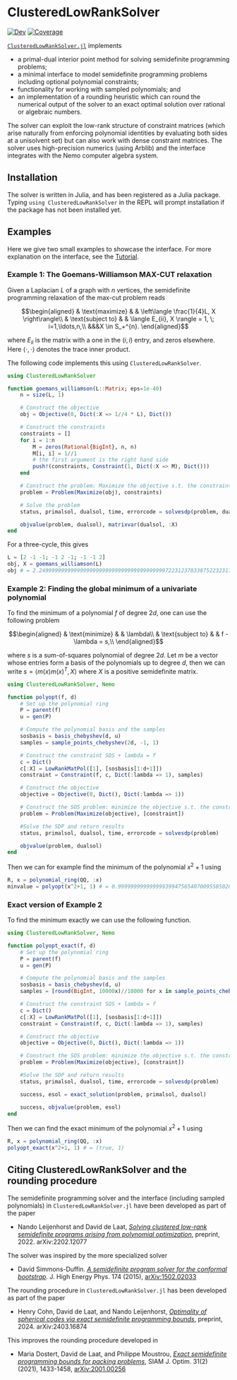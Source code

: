 # ClusteredLowRankSolver

[![Dev](https://img.shields.io/badge/docs-dev-blue.svg)](https://nanleij.github.io/ClusteredLowRankSolver.jl/dev)
[![Coverage](https://codecov.io/gh/nanleij/ClusteredLowRankSolver.jl/branch/main/graph/badge.svg)](https://codecov.io/gh/nanleij/ClusteredLowRankSolver.jl)

[`ClusteredLowRankSolver.jl`](https://github.com/nanleij/ClusteredLowRankSolver.jl) implements 
  - a primal-dual interior point method for solving semidefinite programming problems;
  - a minimal interface to model semidefinite programming problems including optional polynomial constraints; 
  - functionality for working with sampled polynomials; and
  - an implementation of a rounding heuristic which can round the numerical output of the solver to an exact optimal solution over rational or algebraic numbers.

The solver can exploit the low-rank structure of constraint matrices (which arise naturally from enforcing polynomial identities by evaluating both sides at a unisolvent set) but can also work with dense constraint matrices. The solver uses high-precision numerics (using Arblib) and the interface integrates with the Nemo computer algebra system.

## Installation

The solver is written in Julia, and has been registered as a Julia package. Typing `using ClusteredLowRankSolver` in the REPL will prompt installation if the package has not been installed yet.

## Examples

Here we give two small examples to showcase the interface. For more explanation on the interface, see the [Tutorial](https://nanleij.github.io/ClusteredLowRankSolver.jl/dev/tutorial/).

### Example 1: The Goemans-Williamson MAX-CUT relaxation
Given a Laplacian $L$ of a graph with $n$ vertices, the semidefinite programming relaxation of the max-cut problem reads
```math
\begin{aligned}
& \text{maximize} & & \left\langle \frac{1}{4}L, X \right\rangle\\
& \text{subject to} & & \langle E_{ii}, X \rangle = 1, \; i=1,\ldots,n,\\
&&&X \in S_+^{n}.
\end{aligned}
```
where $E_{ii}$ is the matrix with a one in the $(i,i)$ entry, and zeros elsewhere. Here $\langle \cdot, \cdot \rangle$ denotes the trace inner product.

The following code implements this using `ClusteredLowRankSolver`.

```julia
using ClusteredLowRankSolver

function goemans_williamson(L::Matrix; eps=1e-40)
    n = size(L, 1)

    # Construct the objective
    obj = Objective(0, Dict(:X => 1//4 * L), Dict())

    # Construct the constraints
    constraints = []
    for i = 1:n
        M = zeros(Rational{BigInt}, n, n)
        M[i, i] = 1//1
        # the first argument is the right hand side
        push!(constraints, Constraint(1, Dict(:X => M), Dict()))
    end

    # Construct the problem: Maximize the objective s.t. the constraints hold
    problem = Problem(Maximize(obj), constraints)

    # Solve the problem
    status, primalsol, dualsol, time, errorcode = solvesdp(problem, duality_gap_threshold=eps)

    objvalue(problem, dualsol), matrixvar(dualsol, :X)
end
```

For a three-cycle, this gives
```julia
L = [2 -1 -1; -1 2 -1; -1 -1 2]
obj, X = goemans_williamson(L)
obj # = 2.249999999999999999999999999999999999999972231237833875223231745559298039453341
```

### Example 2: Finding the global minimum of a univariate polynomial
To find the minimum of a polynomial $f$ of degree $2d$, one can use the following problem
```math
\begin{aligned}
& \text{minimize} & & \lambda\\
& \text{subject to} & & f - \lambda = s,\\
\end{aligned}
```
where $s$ is a sum-of-squares polynomial of degree $2d$.
Let $m$ be a vector whose entries form a basis of the polynomials up to degree $d$, then we can write $s = \langle m(x)m(x)^T, X \rangle$ where $X$ is a positive semidefinite matrix.

```julia
using ClusteredLowRankSolver, Nemo

function polyopt(f, d)
    # Set up the polynomial ring
    P = parent(f)
    u = gen(P)

    # Compute the polynomial basis and the samples
    sosbasis = basis_chebyshev(d, u)
    samples = sample_points_chebyshev(2d, -1, 1)

    # Construct the constraint SOS + lambda = f
    c = Dict()
    c[:X] = LowRankMatPol([1], [sosbasis[1:d+1]])
    constraint = Constraint(f, c, Dict(:lambda => 1), samples)

    # Construct the objective
    objective = Objective(0, Dict(), Dict(:lambda => 1))

    # Construct the SOS problem: minimize the objective s.t. the constraint holds
    problem = Problem(Maximize(objective), [constraint])

    #Solve the SDP and return results
    status, primalsol, dualsol, time, errorcode = solvesdp(problem)

    objvalue(problem, dualsol)
end
```
Then we can for example find the minimum of the polynomial $x^2+1$ using
```julia
R, x = polynomial_ring(QQ, :x)
minvalue = polyopt(x^2+1, 1) # = 0.9999999999999993994756540700955850282490826783882376375356943313209160083719942
```

### Exact version of Example 2
To find the minimum exactly we can use the following function.
```julia
using ClusteredLowRankSolver, Nemo

function polyopt_exact(f, d)
    # Set up the polynomial ring
    P = parent(f)
    u = gen(P)

    # Compute the polynomial basis and the samples
    sosbasis = basis_chebyshev(d, u)
    samples = [round(BigInt, 10000x)//10000 for x in sample_points_chebyshev(2d, -1, 1)]

    # Construct the constraint SOS + lambda = f
    c = Dict()
    c[:X] = LowRankMatPol([1], [sosbasis[1:d+1]])
    constraint = Constraint(f, c, Dict(:lambda => 1), samples)

    # Construct the objective
    objective = Objective(0, Dict(), Dict(:lambda => 1))

    # Construct the SOS problem: minimize the objective s.t. the constraint holds
    problem = Problem(Maximize(objective), [constraint])

    #Solve the SDP and return results
    status, primalsol, dualsol, time, errorcode = solvesdp(problem)

    success, esol = exact_solution(problem, primalsol, dualsol)

    success, objvalue(problem, esol)
end
```
Then we can find the exact minimum of the polynomial $x^2+1$ using
```julia
R, x = polynomial_ring(QQ, :x)
polyopt_exact(x^2+1, 1) # = (true, 1)
```

## Citing ClusteredLowRankSolver and the rounding procedure
The semidefinite programming solver and the interface (including sampled polynomials) in `ClusteredLowRankSolver.jl` have been developed as part of the paper
 - Nando Leijenhorst and David de Laat, [*Solving clustered low-rank semidefinite programs arising from polynomial optimization*](https://arxiv.org/abs/2202.12077), preprint, 2022. arXiv:2202.12077

The solver was inspired by the more specialized solver
- David Simmons-Duffin. [*A semidefinite program solver for the conformal bootstrap*](https://link.springer.com/article/10.1007/JHEP06(2015)174). J. High Energy Phys. 174 (2015), [arXiv:1502.02033](https://arxiv.org/abs/1502.02033)

The rounding procedure in `ClusteredLowRankSolver.jl` has been developed as part of the paper
 - Henry Cohn, David de Laat, and Nando Leijenhorst, [*Optimality of spherical codes via exact semidefinite programming bounds*](https://arxiv.org/abs/2403.16874), preprint, 2024. arXiv:2403.16874

This improves the rounding procedure developed in
- Maria Dostert, David de Laat, and Philippe Moustrou, [*Exact semidefinite programming bounds for packing problems*](https://epubs.siam.org/doi/10.1137/20M1351692), SIAM J. Optim. 31(2) (2021), 1433-1458, [arXiv:2001.00256](https://arxiv.org/abs/2001.00256)
